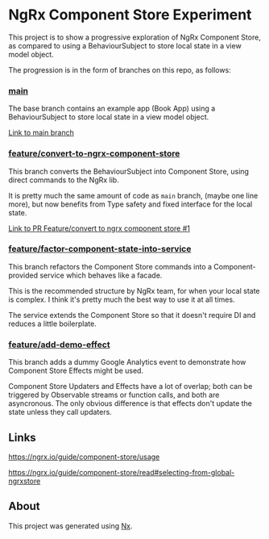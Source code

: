 # NgRx Component Store Experiment

This project is to show a progressive exploration of NgRx Component Store, as compared to using a BehaviourSubject to store local state in a view model object.

The progression is in the form of branches on this repo, as follows:

### [main](https://github.com/tomwhite007/ngrx-component-store-experiment)

The base branch contains an example app (Book App) using a BehaviourSubject to store local state in a view model object.

[Link to main branch](https://github.com/tomwhite007/ngrx-component-store-experiment)

### [feature/convert-to-ngrx-component-store](https://github.com/tomwhite007/ngrx-component-store-experiment/tree/feature/convert-to-ngrx-component-store)

This branch converts the BehaviourSubject into Component Store, using direct commands to the NgRx lib.

It is pretty much the same amount of code as `main` branch, (maybe one line more), but now benefits from Type safety and fixed interface for the local state.

[Link to PR Feature/convert to ngrx component store #1](https://github.com/tomwhite007/ngrx-component-store-experiment/pull/1)

### [feature/factor-component-state-into-service](https://github.com/tomwhite007/ngrx-component-store-experiment/tree/feature/factor-component-state-into-service)

This branch refactors the Component Store commands into a Component-provided service which behaves like a facade.

This is the recommended structure by NgRx team, for when your local state is complex. I think it's pretty much the best way to use it at all times.

The service extends the Component Store so that it doesn't require DI and reduces a little boilerplate.

### [feature/add-demo-effect](https://github.com/tomwhite007/ngrx-component-store-experiment/tree/feature/add-demo-effect)

This branch adds a dummy Google Analytics event to demonstrate how Component Store Effects might be used.

Component Store Updaters and Effects have a lot of overlap; both can be triggered by Observable streams or function calls, and both are asyncronous. The only obvious difference is that effects don't update the state unless they call updaters.

## Links

https://ngrx.io/guide/component-store/usage

https://ngrx.io/guide/component-store/read#selecting-from-global-ngrxstore

## About

This project was generated using [Nx](https://nx.dev).
